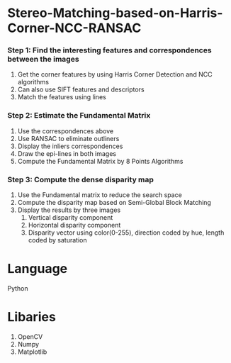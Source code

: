 # Stereo-Matching-based-on-Harris-Corner-NCC-RANSAC
### Step 1: Find the interesting features and correspondences between the images
1. Get the corner features by using Harris Corner Detection and NCC algorithms
2. Can also use SIFT features and descriptors
3. Match the features using lines
### Step 2: Estimate the Fundamental Matrix
1. Use the correspondences above
2. Use RANSAC to eliminate outliners
3. Display the inliers correspondences
4. Draw the epi-lines in both images
5. Compute the Fundamental Matrix by 8 Points Algorithms
### Step 3: Compute the dense disparity map
1. Use the Fundamental matrix to reduce the search space
2. Compute the disparity map based on Semi-Global Block Matching
3. Display the results by three images
    1. Vertical disparity component
    2. Horizontal disparity component
    3. Disparity vector using color(0-255), direction coded by hue, length coded by saturation

# Language
Python

# Libaries
1. OpenCV
2. Numpy
3. Matplotlib
